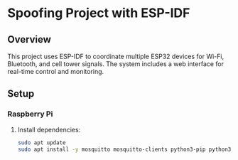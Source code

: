 # Spoofing Project with ESP-IDF

## Overview
This project uses ESP-IDF to coordinate multiple ESP32 devices for Wi-Fi, Bluetooth, and cell tower signals. The system includes a web interface for real-time control and monitoring.

## Setup

### Raspberry Pi
1. Install dependencies:
   ```bash
   sudo apt update
   sudo apt install -y mosquitto mosquitto-clients python3-pip python3-venv git
